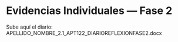 # Evidencias Individuales — Fase 2
Sube aquí el diario: APELLIDO_NOMBRE_2.1_APT122_DIARIOREFLEXIONFASE2.docx